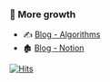 ### 🌳 More growth

- ✍ [Blog - Algorithms](https://ryong9rrr.github.io/)
- 🏚 [Blog - Notion](https://www.notion.so/ryong9rrr/ebe3687569dd4b0492b7a28dca48d2a7)

[![Hits](https://hits.seeyoufarm.com/api/count/incr/badge.svg?url=https%3A%2F%2Fgithub.com%2Fryong9rrr&count_bg=%2379C83D&title_bg=%23555555&icon=github.svg&icon_color=%23E7E7E7&title=hits&edge_flat=false)](https://hits.seeyoufarm.com)
